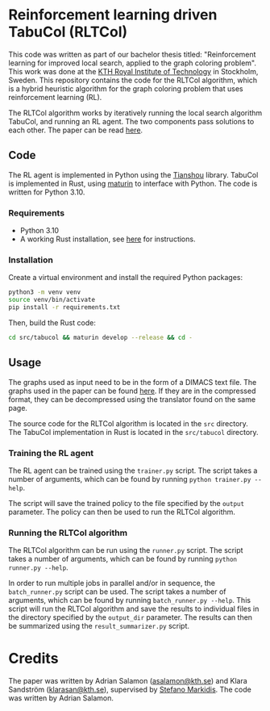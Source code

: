 # Reinforcement learning driven TabuCol (RLTCol)

This code was written as part of our bachelor thesis titled: "Reinforcement learning for improved local search, applied to the graph coloring problem". This work was done at the [KTH Royal Institute of Technology](https://www.kth.se/en) in Stockholm, Sweden. This repository contains the code for the RLTCol algorithm, which is a hybrid heuristic algorithm for the graph coloring problem that uses reinforcement learning (RL).

The RLTCol algorithm works by iteratively running the local search algorithm TabuCol, and running an RL agent. The two components pass solutions to each other. The paper can be read [here](./report/Report.pdf).

## Code

The RL agent is implemented in Python using the [Tianshou](https://github.com/thu-ml/tianshou) library. TabuCol is implemented in Rust, using [maturin](https://github.com/PyO3/maturin) to interface with Python. The code is written for Python 3.10.

### Requirements

* Python 3.10
* A working Rust installation, see [here](https://www.rust-lang.org/tools/install) for instructions.

### Installation

Create a virtual environment and install the required Python packages:

```bash
python3 -m venv venv
source venv/bin/activate
pip install -r requirements.txt
```

Then, build the Rust code:

```bash
cd src/tabucol && maturin develop --release && cd -
```

## Usage

The graphs used as input need to be in the form of a DIMACS text file. The graphs used in the paper can be found [here](https://mat.tepper.cmu.edu/COLOR/instances.html). If they are in the compressed format, they can be decompressed using the translator found on the same page.

The source code for the RLTCol algorithm is located in the `src` directory. The TabuCol implementation in Rust is located in the `src/tabucol` directory.

### Training the RL agent

The RL agent can be trained using the `trainer.py` script. The script takes a number of arguments, which can be found by running `python trainer.py --help`.

The script will save the trained policy to the file specified by the `output` parameter. The policy can then be used to run the RLTCol algorithm.

### Running the RLTCol algorithm

The RLTCol algorithm can be run using the `runner.py` script. The script takes a number of arguments, which can be found by running `python runner.py --help`.

In order to run multiple jobs in parallel and/or in sequence, the `batch_runner.py` script can be used. The script takes a number of arguments, which can be found by running `batch_runner.py --help`. This script will run the RLTCol algorithm and save the results to individual files in the directory specified by the `output_dir` parameter. The results can then be summarized using the `result_summarizer.py` script.

# Credits

The paper was written by Adrian Salamon (asalamon@kth.se) and Klara Sandström (klarasan@kth.se), supervised by [Stefano Markidis](https://www.kth.se/profile/markidis). The code was written by Adrian Salamon.